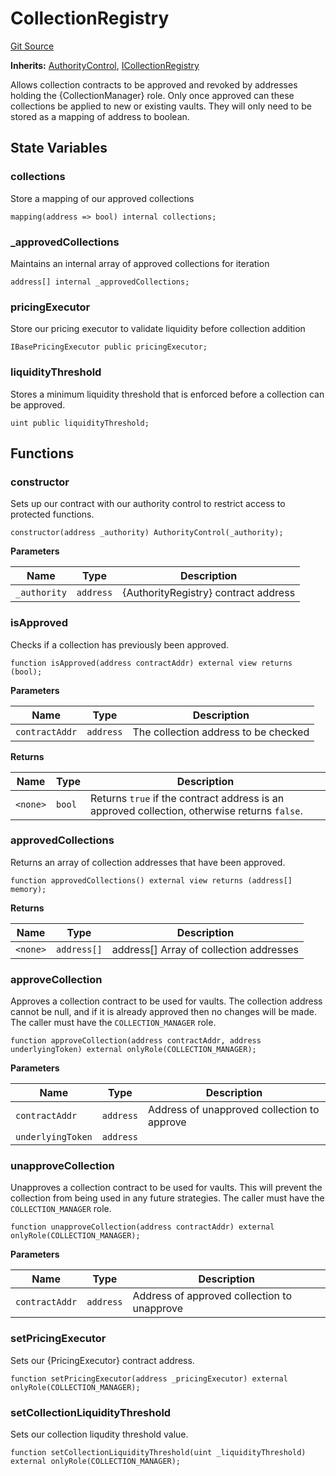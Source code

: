 # CollectionRegistry
[Git Source](https://github.com/FloorDAO/floor-v2/blob/fce0c6edadd90eef36eb24d13cfb5b386eeb9d00/src/contracts/collections/CollectionRegistry.sol)

**Inherits:**
[AuthorityControl](/src/contracts/authorities/AuthorityControl.sol/contract.AuthorityControl.md), [ICollectionRegistry](/src/interfaces/collections/CollectionRegistry.sol/contract.ICollectionRegistry.md)

Allows collection contracts to be approved and revoked by addresses holding the
{CollectionManager} role. Only once approved can these collections be applied to
new or existing vaults. They will only need to be stored as a mapping of address
to boolean.


## State Variables
### collections
Store a mapping of our approved collections


```solidity
mapping(address => bool) internal collections;
```


### _approvedCollections
Maintains an internal array of approved collections for iteration


```solidity
address[] internal _approvedCollections;
```


### pricingExecutor
Store our pricing executor to validate liquidity before collection addition


```solidity
IBasePricingExecutor public pricingExecutor;
```


### liquidityThreshold
Stores a minimum liquidity threshold that is enforced before a collection can
be approved.


```solidity
uint public liquidityThreshold;
```


## Functions
### constructor

Sets up our contract with our authority control to restrict access to
protected functions.


```solidity
constructor(address _authority) AuthorityControl(_authority);
```
**Parameters**

|Name|Type|Description|
|----|----|-----------|
|`_authority`|`address`|{AuthorityRegistry} contract address|


### isApproved

Checks if a collection has previously been approved.


```solidity
function isApproved(address contractAddr) external view returns (bool);
```
**Parameters**

|Name|Type|Description|
|----|----|-----------|
|`contractAddr`|`address`|The collection address to be checked|

**Returns**

|Name|Type|Description|
|----|----|-----------|
|`<none>`|`bool`|Returns `true` if the contract address is an approved collection, otherwise returns `false`.|


### approvedCollections

Returns an array of collection addresses that have been approved.


```solidity
function approvedCollections() external view returns (address[] memory);
```
**Returns**

|Name|Type|Description|
|----|----|-----------|
|`<none>`|`address[]`|address[] Array of collection addresses|


### approveCollection

Approves a collection contract to be used for vaults.
The collection address cannot be null, and if it is already approved then no changes
will be made.
The caller must have the `COLLECTION_MANAGER` role.


```solidity
function approveCollection(address contractAddr, address underlyingToken) external onlyRole(COLLECTION_MANAGER);
```
**Parameters**

|Name|Type|Description|
|----|----|-----------|
|`contractAddr`|`address`|Address of unapproved collection to approve|
|`underlyingToken`|`address`||


### unapproveCollection

Unapproves a collection contract to be used for vaults.
This will prevent the collection from being used in any future strategies.
The caller must have the `COLLECTION_MANAGER` role.


```solidity
function unapproveCollection(address contractAddr) external onlyRole(COLLECTION_MANAGER);
```
**Parameters**

|Name|Type|Description|
|----|----|-----------|
|`contractAddr`|`address`|Address of approved collection to unapprove|


### setPricingExecutor

Sets our {PricingExecutor} contract address.


```solidity
function setPricingExecutor(address _pricingExecutor) external onlyRole(COLLECTION_MANAGER);
```

### setCollectionLiquidityThreshold

Sets our collection liqudity threshold value.


```solidity
function setCollectionLiquidityThreshold(uint _liquidityThreshold) external onlyRole(COLLECTION_MANAGER);
```


